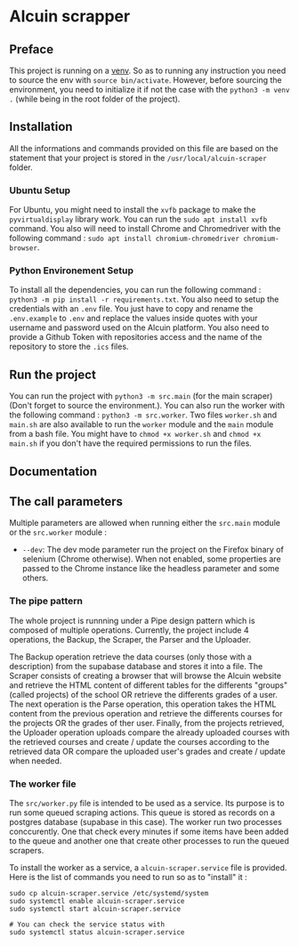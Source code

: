 # Alcuin scrapper

## Preface

This project is running on a [venv](https://docs.python.org/3/library/venv.html). So as to running any instruction you need to source the env with `source bin/activate`. However, before sourcing the environment, you need to initialize it if not the case with the `python3 -m venv .` (while being in the root folder of the project).

## Installation

All the informations and commands provided on this file are based on the statement that your project is stored in the `/usr/local/alcuin-scraper` folder.

### Ubuntu Setup

For Ubuntu, you might need to install the `xvfb` package to make the `pyvirtualdisplay` library work. You can run the `sudo apt install xvfb` command.
You also will need to install Chrome and Chromedriver with the following command : `sudo apt install chromium-chromedriver chromium-browser`.

### Python Environement Setup

To install all the dependencies, you can run the following command :  `python3 -m pip install -r requirements.txt`. You also need to setup the credentials with an `.env` file. You just have to copy and rename the `.env.example` to `.env` and replace the values inside quotes with your username and password used on the Alcuin platform. You also need to provide a Github Token with repositories access and the name of the repository to store the `.ics` files.

## Run the project

You can run the project with `python3 -m src.main` (for the main scraper) (Don't forget to source the environment.). You can also run the worker with the following command : `python3 -m src.worker`.
Two files `worker.sh` and `main.sh` are also available to run the `worker` module and the `main` module from a bash file. You might have to `chmod +x worker.sh` and `chmod +x main.sh` if you don't have the required permissions to run the files.

## Documentation 

## The call parameters

Multiple parameters are allowed when running either the `src.main` module or the `src.worker` module :
- `--dev`: The dev mode parameter run the project on the Firefox binary of selenium (Chrome otherwise). When not enabled, some properties are passed to the Chrome instance like the headless parameter and some others.

### The pipe pattern

The whole project is runnning under a Pipe design pattern which is composed of multiple operations. Currently, the project include 4 operations, the Backup, the Scraper, the Parser and the Uploader. 

The Backup operation retrieve the data courses (only those with a description) from the supabase database and stores it into a file. The Scraper consists of creating a browser that will browse the Alcuin website and retrieve the HTML content of different tables for the differents "groups" (called projects) of the school OR retrieve the differents grades of a user. The next operation is the Parse operation, this operation takes the HTML content from the previous operation and retrieve the differents courses for the projects OR the grades of ther user. Finally, from the projects retrieved, the Uploader operation uploads compare the already uploaded courses with the retrieved courses and create / update the courses according to the retrieved data OR compare the uploaded user's grades and create / update when needed.

### The worker file

The `src/worker.py` file is intended to be used as a service. Its purpose is to run some queued scraping actions. This queue is stored as records on a postgres database (supabase in this case). The worker run two processes conccurently. One that check every minutes if some items have been added to the queue and another one that create other processes to run the queued scrapers.

To install the worker as a service, a `alcuin-scraper.service` file is provided. Here is the list of commands you need to run so as to "install" it :

```console
sudo cp alcuin-scraper.service /etc/systemd/system
sudo systemctl enable alcuin-scraper.service
sudo systemctl start alcuin-scraper.service

# You can check the service status with
sudo systemctl status alcuin-scraper.service
```